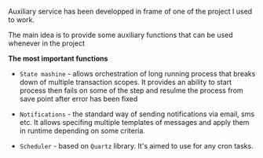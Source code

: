 Auxiliary service has been developped in frame of one of the project I used to work.

The main idea is to provide some auxiliary functions that can be used whenever in the project

****The most important functions****

* ``State mashine`` - allows orchestration of long running process that breaks down of multiple transaction scopes. It provides an ability to start process then fails on some of the step and resulme the process from save point after error has been fixed

* ``Notifications`` - the standard way of sending notifications via email, sms etc. It allows specifing multiple templates of messages and apply them in runtime depending on some criteria. 

* ``Scheduler`` - based on ``Quartz`` library. It's aimed to use for any cron tasks. 